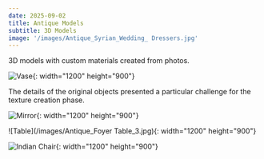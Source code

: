 ```yaml
---
date: 2025-09-02
title: Antique Models
subtitle: 3D Models
image: '/images/Antique_Syrian_Wedding_ Dressers.jpg'
---
```


3D models with custom materials created from photos.  

![Vase](/images/Antique_vases_1.jpg){: width="1200" height="900"}

The details of the original objects presented a particular challenge for the texture creation phase.

![Mirror](/images/Antique_Mirror_1.jpg){: width="1200" height="900"}

![Table](/images/Antique_Foyer Table_3.jpg){: width="1200" height="900"}

![Indian Chair](/images/IndianEbonyBone_chair.jpg){: width="1200" height="900"}
